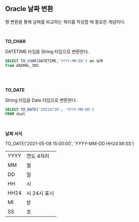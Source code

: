 ## Oracle 날짜 변환

형 변환을 통해 날짜를 비교하는 쿼리를 작성할 때 필요한 개념이다.

<br>

__TO_CHAR__

DATETIME 타입을 String 타입으로 변환한다.

```sql
SELECT TO_CHAR(DATETIME,'YYYY-MM-DD') as 날짜
from ANIMAL_INS
```

<br>
<br>


__TO_DATE__

String 타입을 Date 타입으로 변환한다.

```sql
SELECT TO_DATE('20210730', 'YYYY-MM-DD')
FROM dual
```

<br>

__날짜 서식__

TO_DATE('2021-05-08 15:00:00', 'YYYY-MM-DD HH24:MI:SS') 

|||
|------|---|
|YYYY|연도 4자리|
|MM|월|
|DD|일|
|HH|시|
|HH24|시 24시 표시|
|MI|분|
|SS|초|
